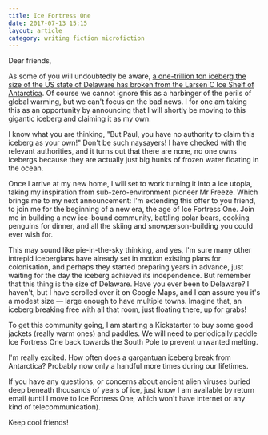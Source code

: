 ```yaml
---
title: Ice Fortress One
date: 2017-07-13 15:15
layout: article
category: writing fiction microfiction
---
```


Dear friends,

As some of you will undoubtedly be aware, [a one-trillion ton iceberg the size of
the US state of Delaware has broken from the Larsen C Ice Shelf of Antarctica][1].
Of course we cannot ignore this as a harbinger of the perils of global warming,
but we can't focus on the bad news. I for one am taking this as an opportunity
by announcing that I will shortly be moving to this gigantic iceberg and
claiming it as my own.

I know what you are thinking, "But Paul, you have no authority to claim this
iceberg as your own!" Don't be such naysayers! I have checked with the relevant
authorities, and it turns out that there are none, no one owns icebergs because
they are actually just big hunks of frozen water floating in the ocean.

Once I arrive at my new home, I will set to work turning it into a ice utopia,
taking my inspiration from sub-zero-environment pioneer Mr Freeze. Which brings
me to my next announcement: I'm extending this offer to you friend, to join me
for the beginning of a new era, the age of Ice Fortress One. Join me in building
a new ice-bound community, battling polar bears, cooking penguins for dinner,
and all the skiing and snowperson-building you could ever wish for.

This may sound like pie-in-the-sky thinking, and yes, I'm sure many other
intrepid icebergians have already set in motion existing plans for colonisation,
and perhaps they started preparing years in advance, just waiting for the day
the iceberg achieved its independence. But remember that this thing is the size
of Delaware. Have you ever been to Delaware? I haven't, but I have scrolled over
it on Google Maps, and I can assure you it's a modest size — large enough to
have multiple towns. Imagine that, an iceberg breaking free with all that room,
just floating there, up for grabs!

To get this community going, I am starting a Kickstarter to buy some good
jackets (really warm ones) and paddles. We will need to periodically paddle Ice
Fortress One back towards the South Pole to prevent unwanted melting.

I'm really excited. How often does a gargantuan iceberg break from Antarctica?
Probably now only a handful more times during our lifetimes.

If you have any questions, or concerns about ancient alien viruses buried deep
beneath thousands of years of ice, just know I am available by return email
(until I move to Ice Fortress One, which won't have internet or any kind of
telecommunication).

Keep cool friends!

[1]: https://www.nytimes.com/interactive/2017/06/09/climate/antarctica-rift-update.html
